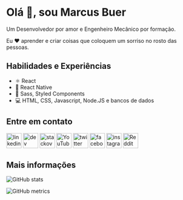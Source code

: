 <!--
![I am a Frontend Developer and Mechanical Engineer, currently living in Brazil.](https://arturssmirnovs.github.io/github-profile-readme-generator/images/banner.png)
-->
# Olá 👋, sou Marcus Buer
Um Desenvolvedor por amor e Engenheiro Mecânico por formação.

Eu ❤️ aprender e criar coisas que coloquem um sorriso no rosto das pessoas.

## Habilidades e Experiências
* ⚛️ React
* 📱 React Native
* 💄 Sass, Styled Components
* 💻 HTML, CSS, Javascript, Node.JS e bancos de dados

## Entre em contato
[<img src='https://cdn.jsdelivr.net/npm/simple-icons@3.0.1/icons/linkedin.svg' alt='linkedin' height='40'>](https://www.linkedin.com/in/marcusbuer/)
[<img src='https://cdn.jsdelivr.net/npm/simple-icons@3.0.1/icons/dev-dot-to.svg' alt='dev' height='40'>](https://dev.to/marcusbuer)
[<img src='https://cdn.jsdelivr.net/npm/simple-icons@3.0.1/icons/stackoverflow.svg' alt='stackoverflow' height='40'>](https://stackoverflow.com/users/274947)
[<img src='https://cdn.jsdelivr.net/npm/simple-icons@3.0.1/icons/youtube.svg' alt='YouTube' height='40'>](https://www.youtube.com/channel/marcusbuer)
[<img src='https://cdn.jsdelivr.net/npm/simple-icons@3.0.1/icons/twitter.svg' alt='twitter' height='40'>](https://twitter.com/marcusbuer)
[<img src='https://cdn.jsdelivr.net/npm/simple-icons@3.0.1/icons/facebook.svg' alt='facebook' height='40'>](https://www.facebook.com/marcusbuer)
[<img src='https://cdn.jsdelivr.net/npm/simple-icons@3.0.1/icons/instagram.svg' alt='instagram' height='40'>](https://www.instagram.com/marcusbuer/)
[<img src='https://cdn.jsdelivr.net/npm/simple-icons@3.0.1/icons/reddit.svg' alt='Reddit' height='40'>](https://www.reddit.com/user/marcusbuer)
<!-- [<img src='https://cdn.jsdelivr.net/npm/simple-icons@3.0.1/icons/github.svg' alt='github' height='40'>](https://github.com/marcusbuer) -->

## Mais informações

![GitHub stats](https://github-readme-stats.vercel.app/api?username=marcusbuer&show_icons=true&count_private=true)  

![GitHub metrics](https://metrics.lecoq.io/marcusbuer)  
